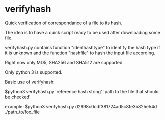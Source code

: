 # verifyhash
Quick verification of correspondance of a file to its hash.

The idea is to have a quick script ready to be used after downloading some file.

verifyhash.py contains function "identhashtype" to identify the hash type if it is unknown and the function "hashfile" to hash the input file according.

Right now only MD5, SHA256 and SHA512 are supported.

Only python 3 is supported.

Basic use of verifyhash:

$python3 verifyhash.py 'reference hash string' 'path to the file that should be checked'

example:
$python3 verifyhash.py d2998c0cdf381724ad5c8fe3b825e54d ./path_to/foo_file
